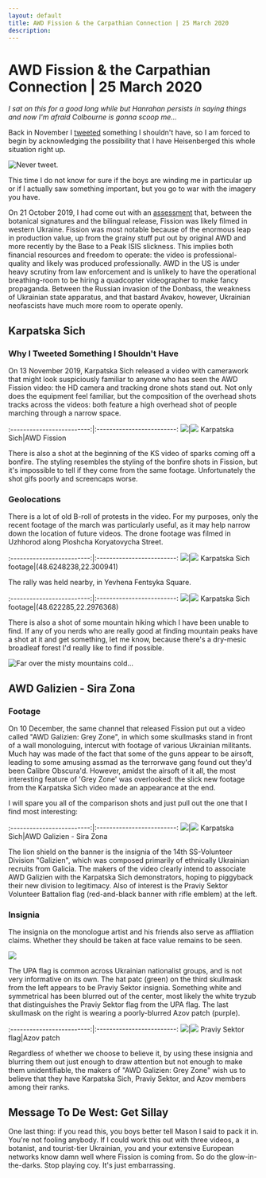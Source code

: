 ```yaml
---
layout: default
title: AWD Fission & the Carpathian Connection | 25 March 2020
description:
---
```

# AWD Fission & the Carpathian Connection | 25 March 2020

_I sat on this for a good long while but Hanrahan persists in saying things and now I'm afraid Colbourne is gonna scoop me..._

Back in November I [tweeted](https://twitter.com/heupchurch/status/1195026730131607553) something I shouldn't have, so I am forced to begin by acknowledging the possibility that I have Heisenberged this whole situation right up.

![Never tweet.](../assets/images/carpathia/illadvisedtweets.png)

This time I do not know for sure if the boys are winding me in particular up or if I actually saw something important, but you go to war with the imagery you have.

On 21 October 2019, I had come out with an [assessment](https://heupchurch.github.io/fission) that, between the botanical signatures and the bilingual release, Fission was likely filmed in western Ukraine.  Fission was most notable because of the enormous leap in production value, up from the grainy stuff put out by original AWD and more recently by the Base to a Peak ISIS slickness.  This implies both financial resources and freedom to operate: the video is professional-quality and likely was produced professionally.  AWD in the US is under heavy scrutiny from law enforcement and is unlikely to have the operational breathing-room to be hiring a quadcopter videographer to make fancy propaganda.  Between the Russian invasion of the Donbass, the weakness of Ukrainian state apparatus, and that bastard Avakov, however, Ukrainian neofascists have much more room to operate openly.

## Karpatska Sich

### Why I Tweeted Something I Shouldn't Have

On 13 November 2019, Karpatska Sich released a video with camerawork that might look suspiciously familiar to anyone who has seen the AWD Fission video: the HD camera and tracking drone shots stand out.  Not only does the equipment feel familiar, but the composition of the overhead shots tracks across the videos: both feature a high overhead shot of people marching through a narrow space.

:-------------------------:|:-------------------------:
![](../assets/images/carpathia/karpatska-drone.png)|![](../assets/images/carpathia/fission-drone.png)
Karpatska Sich|AWD Fission

There is also a shot at the beginning of the KS video of sparks coming off a bonfire.  The styling resembles the styling of the bonfire shots in Fission, but it's impossible to tell if they come from the same footage.  Unfortunately the shot gifs poorly and screencaps worse.

### Geolocations

There is a lot of old B-roll of protests in the video.  For my purposes, only the recent footage of the march was particularly useful, as it may help narrow down the location of future videos.  The drone footage was filmed in Uzhhorod along Ploshcha Koryatovycha Street.

:-------------------------:|:-------------------------:
![](../assets/images/carpathia/karpatska-geo1.png)|![](../assets/images/carpathia/hotel_atlant_uzhhorod.png)
Karpatska Sich footage|(48.6248238,22.300941)

The rally was held nearby, in Yevhena Fentsyka Square.

:-------------------------:|:-------------------------:
![](../assets/images/carpathia/karpatska-geo2.png)|![](../assets/images/carpathia/medicine_uzhhorod.png)
Karpatska Sich footage|(48.622285,22.2976368)

There is also a shot of some mountain hiking which I have been unable to find.  If any of you nerds who are really good at finding mountain peaks have a shot at it and get something, let me know, because there's a dry-mesic broadleaf forest I'd really like to find if possible.

![Far over the misty mountains cold...](../assets/images/carpathia/mystery-mountain.png)

## AWD Galizien - Sira Zona

### Footage

On 10 December, the same channel that released Fission put out a video called "AWD Galizien: Grey Zone", in which some skullmasks stand in front of a wall monologuing, intercut with footage of various Ukrainian militants.  Much hay was made of the fact that some of the guns appear to be airsoft, leading to some amusing assmad as the terrorwave gang found out they'd been Calibre Obscura'd.  However, amidst the airsoft of it all, the most interesting feature of 'Grey Zone' was overlooked: the slick new footage from the Karpatska Sich video made an appearance at the end.

I will spare you all of the comparison shots and just pull out the one that I find most interesting:

:-------------------------:|:-------------------------:
![](../assets/images/carpathia/karpatska-galizien.png)|![](../assets/images/carpathia/fission-galizien.png)
Karpatska Sich|AWD Galizien - Sira Zona

The lion shield on the banner is the insignia of the 14th SS-Volunteer Division "Galizien", which was composed primarily of ethnically Ukrainian recruits from Galicia.  The makers of the video clearly intend to associate AWD Galizien with the Karpatska Sich demonstrators, hoping to piggyback their new division to legitimacy.  Also of interest is the Praviy Sektor Volunteer Battalion flag (red-and-black banner with rifle emblem) at the left.

### Insignia

The insignia on the monologue artist and his friends also serve as affliation claims.  Whether they should be taken at face value remains to be seen.

![](../assets/images/carpathia/awd-galizien.png)

The UPA flag is common across Ukrainian nationalist groups, and is not very informative on its own.  The hat patc (green) on the third skullmask from the left appears to be Praviy Sektor insignia. Something white and symmetrical has been blurred out of the center, most likely the white tryzub that distinguishes the Praviy Sektor flag from the UPA flag.  The last skullmask on the right is wearing a poorly-blurred Azov patch (purple).

:-------------------------:|:-------------------------:
![](../assets/images/carpathia/praviy_sektor.jpeg)|![](../assets/images/carpathia/azov.png)
Praviy Sektor flag|Azov patch

Regardless of whether we choose to believe it, by using these insignia and blurring them out just enough to draw attention but not enough to make them unidentifiable, the makers of "AWD Galizien: Grey Zone" wish us to believe that they have Karpatska Sich, Praviy Sektor, and Azov members among their ranks.

## Message To De West: Get Sillay

One last thing: if you read this, you boys better tell Mason I said to pack it in.  You're not fooling anybody.  If I could work this out with three videos, a botanist, and tourist-tier Ukrainian, you and your extensive European networks know damn well where Fission is coming from.  So do the glow-in-the-darks.  Stop playing coy.  It's just embarrassing.
